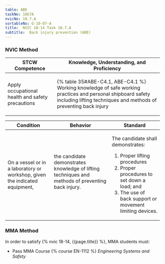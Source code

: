 ```yaml
---
table: ABE
taskNo: 10G7A
nvicNo: 10.7.A 
sortableNo: G-10-07-A
title:  NVIC 18-14 Task 10.7.A 
subtitle:  Back injury prevention (ABE)
---
```






### NVIC Method

<a style="display:none;" onclick="togglevisibility('nvic_methods')" >Show NVIC method.</a>

<div id='nvic_methods' class='show'>

<table>
<thead>
<tr>
<th class='forty'> STCW Competence </th>
<th class='sixty'> Knowledge, Understanding, and Proficiency </th>
</tr>
</thead>

<tbody>
<tr><td markdown='1'>

Apply occupational health and safety precautions

</td><td markdown='1'>

{% table 35#ABE-C4.1, ABE-C4.1 %} Working knowledge of safe working practices and personal shipboard safety including lifting techniques and methods of preventing back injury

</td></tr>


</tbody>
</table>


<table>
<thead>
<tr><th class='twenty'>  Condition </th><th class='twenty'> Behavior </th><th  class='sixty'>Standard </th></tr>
</thead>
<tbody >



<tr><td markdown='1'>

On a vessel or in a laboratory or workshop, given the indicated equipment,

</td><td markdown='1'>

the candidate demonstrates knowledge of lifting techniques and methods of preventing back injury.

<br>

<div class="tooltip" markdown='1'>



</div>


</td><td markdown='1'>

The candidate shall demonstrates: 

1. Proper lifting procedures
2. Proper procedures to set down a load; and 
3. The use of back support or movement limiting devices. 

</td></tr>
</tbody>
</table>
</div>


### MMA Method

In order to satisfy  {% nvic 18-14, {{page.title}}  %}, MMA students must:

* Pass MMA Course {% course EN-1112 %}  *Engineering Systems and Safety*